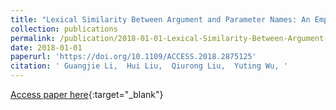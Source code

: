 ```yaml
---
title: "Lexical Similarity Between Argument and Parameter Names: An Empirical Study"
collection: publications
permalink: /publication/2018-01-01-Lexical-Similarity-Between-Argument-and-Parameter-Names-An-Empirical-Study
date: 2018-01-01
paperurl: 'https://doi.org/10.1109/ACCESS.2018.2875125'
citation: ' Guangjie Li,  Hui Liu,  Qiurong Liu,  Yuting Wu, '
---
```

[Access paper here](https://doi.org/10.1109/ACCESS.2018.2875125){:target="_blank"}
